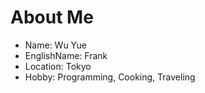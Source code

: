 # About Me

- Name: Wu Yue
- EnglishName: Frank
- Location: Tokyo
- Hobby: Programming, Cooking, Traveling
